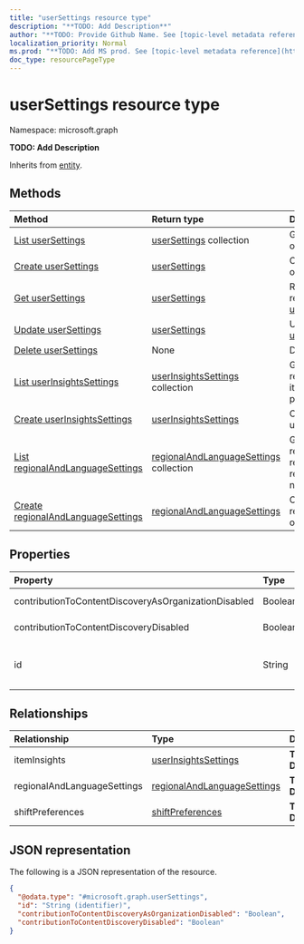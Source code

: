 ```yaml
---
title: "userSettings resource type"
description: "**TODO: Add Description**"
author: "**TODO: Provide Github Name. See [topic-level metadata reference](https://msgo.azurewebsites.net/add/document/guidelines/metadata.html#topic-level-metadata)**"
localization_priority: Normal
ms.prod: "**TODO: Add MS prod. See [topic-level metadata reference](https://msgo.azurewebsites.net/add/document/guidelines/metadata.html#topic-level-metadata)**"
doc_type: resourcePageType
---
```


# userSettings resource type

Namespace: microsoft.graph



**TODO: Add Description**


Inherits from [entity](../resources/entity.md).

## Methods
|Method|Return type|Description|
|:---|:---|:---|
|[List userSettings](../api/usersettings-list.md)|[userSettings](../resources/usersettings.md) collection|Get a list of the [userSettings](../resources/usersettings.md) objects and their properties.|
|[Create userSettings](../api/usersettings-create.md)|[userSettings](../resources/usersettings.md)|Create a new [userSettings](../resources/usersettings.md) object.|
|[Get userSettings](../api/usersettings-get.md)|[userSettings](../resources/usersettings.md)|Read the properties and relationships of a [userSettings](../resources/usersettings.md) object.|
|[Update userSettings](../api/usersettings-update.md)|[userSettings](../resources/usersettings.md)|Update the properties of a [userSettings](../resources/usersettings.md) object.|
|[Delete userSettings](../api/usersettings-delete.md)|None|Deletes a [userSettings](../resources/usersettings.md) object.|
|[List userInsightsSettings](../api/usersettings-list-iteminsights.md)|[userInsightsSettings](../resources/userinsightssettings.md) collection|Get the userInsightsSettings resources from the itemInsights navigation property.|
|[Create userInsightsSettings](../api/usersettings-post-iteminsights.md)|[userInsightsSettings](../resources/userinsightssettings.md)|Create a new userInsightsSettings object.|
|[List regionalAndLanguageSettings](../api/usersettings-list-regionalandlanguagesettings.md)|[regionalAndLanguageSettings](../resources/regionalandlanguagesettings.md) collection|Get the regionalAndLanguageSettings resources from the regionalAndLanguageSettings navigation property.|
|[Create regionalAndLanguageSettings](../api/usersettings-post-regionalandlanguagesettings.md)|[regionalAndLanguageSettings](../resources/regionalandlanguagesettings.md)|Create a new regionalAndLanguageSettings object.|

## Properties
|Property|Type|Description|
|:---|:---|:---|
|contributionToContentDiscoveryAsOrganizationDisabled|Boolean|**TODO: Add Description**|
|contributionToContentDiscoveryDisabled|Boolean|**TODO: Add Description**|
|id|String|**TODO: Add Description** Inherited from [entity](../resources/entity.md)|

## Relationships
|Relationship|Type|Description|
|:---|:---|:---|
|itemInsights|[userInsightsSettings](../resources/userinsightssettings.md)|**TODO: Add Description**|
|regionalAndLanguageSettings|[regionalAndLanguageSettings](../resources/regionalandlanguagesettings.md)|**TODO: Add Description**|
|shiftPreferences|[shiftPreferences](../resources/shiftpreferences.md)|**TODO: Add Description**|

## JSON representation
The following is a JSON representation of the resource.
<!-- {
  "blockType": "resource",
  "keyProperty": "id",
  "@odata.type": "microsoft.graph.userSettings",
  "baseType": "microsoft.graph.entity",
  "openType": false
}
-->
``` json
{
  "@odata.type": "#microsoft.graph.userSettings",
  "id": "String (identifier)",
  "contributionToContentDiscoveryAsOrganizationDisabled": "Boolean",
  "contributionToContentDiscoveryDisabled": "Boolean"
}
```

